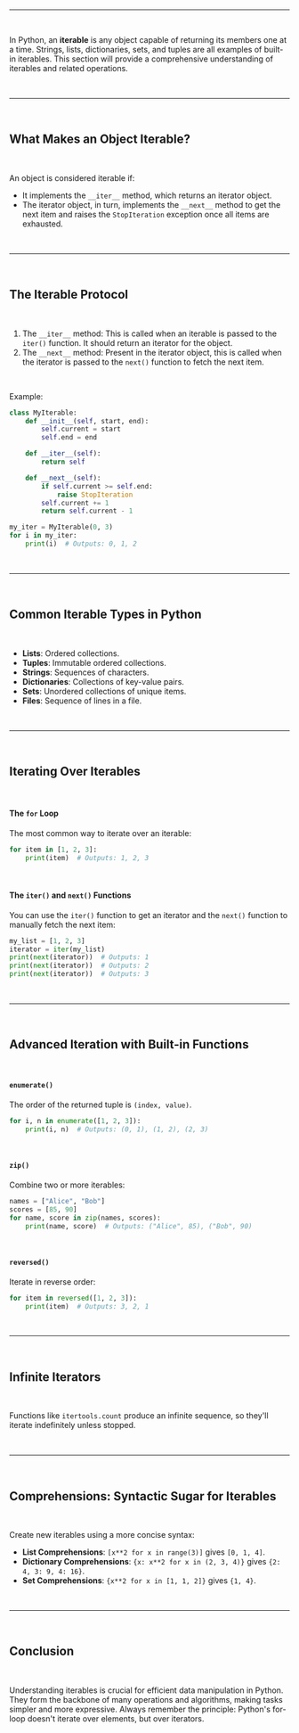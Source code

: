 <br>

---

<br>

In Python, an **iterable** is any object capable of returning its members one at a time. Strings, lists, dictionaries, sets, and tuples are all examples of built-in iterables. This section will provide a comprehensive understanding of iterables and related operations.

<br>

---

<br>

## What Makes an Object Iterable?

<br>

An object is considered iterable if:
- It implements the `__iter__` method, which returns an iterator object.
- The iterator object, in turn, implements the `__next__` method to get the next item and raises the `StopIteration` exception once all items are exhausted.

<br>

---

<br>

## The Iterable Protocol

<br>

1. The `__iter__` method: This is called when an iterable is passed to the `iter()` function. It should return an iterator for the object.
2. The `__next__` method: Present in the iterator object, this is called when the iterator is passed to the `next()` function to fetch the next item.

<br>

Example:

```python
class MyIterable:
    def __init__(self, start, end):
        self.current = start
        self.end = end

    def __iter__(self):
        return self

    def __next__(self):
        if self.current >= self.end:
            raise StopIteration
        self.current += 1
        return self.current - 1

my_iter = MyIterable(0, 3)
for i in my_iter:
    print(i)  # Outputs: 0, 1, 2
```

<br>

---

<br>

## Common Iterable Types in Python

<br>

- **Lists**: Ordered collections.
- **Tuples**: Immutable ordered collections.
- **Strings**: Sequences of characters.
- **Dictionaries**: Collections of key-value pairs.
- **Sets**: Unordered collections of unique items.
- **Files**: Sequence of lines in a file.


<br>

---

<br>

## Iterating Over Iterables

<br>

#### The `for` Loop

The most common way to iterate over an iterable:

```python
for item in [1, 2, 3]:
    print(item)  # Outputs: 1, 2, 3
```

<br>

#### The `iter()` and `next()` Functions

You can use the `iter()` function to get an iterator and the `next()` function to manually fetch the next item:

```python
my_list = [1, 2, 3]
iterator = iter(my_list)
print(next(iterator))  # Outputs: 1
print(next(iterator))  # Outputs: 2
print(next(iterator))  # Outputs: 3
```

<br>

---

<br>

## Advanced Iteration with Built-in Functions

<br>

#### `enumerate()`

The order of the returned tuple is `(index, value)`.

```python
for i, n in enumerate([1, 2, 3]):
    print(i, n)  # Outputs: (0, 1), (1, 2), (2, 3)
```

<br>

#### `zip()`

Combine two or more iterables:

```python
names = ["Alice", "Bob"]
scores = [85, 90]
for name, score in zip(names, scores):
    print(name, score)  # Outputs: ("Alice", 85), ("Bob", 90)
```

<br>

#### `reversed()`

Iterate in reverse order:

```python
for item in reversed([1, 2, 3]):
    print(item)  # Outputs: 3, 2, 1
```

<br>

---

<br>

## Infinite Iterators

<br>

Functions like `itertools.count` produce an infinite sequence, so they'll iterate indefinitely unless stopped.

<br>

---

<br>

## Comprehensions: Syntactic Sugar for Iterables

<br>

Create new iterables using a more concise syntax:

- **List Comprehensions**: `[x**2 for x in range(3)]` gives `[0, 1, 4]`.
- **Dictionary Comprehensions**: `{x: x**2 for x in (2, 3, 4)}` gives `{2: 4, 3: 9, 4: 16}`.
- **Set Comprehensions**: `{x**2 for x in [1, 1, 2]}` gives `{1, 4}`.

<br>

---

<br>

## Conclusion

<br>

Understanding iterables is crucial for efficient data manipulation in Python. They form the backbone of many operations and algorithms, making tasks simpler and more expressive. Always remember the principle: Python's for-loop doesn't iterate over elements, but over iterators.